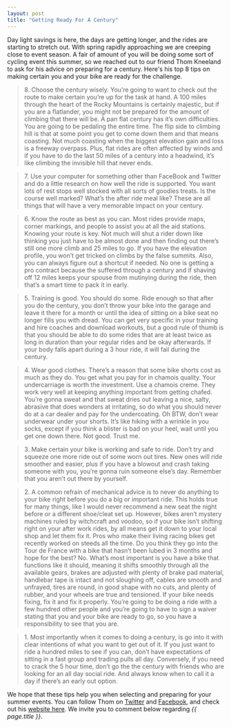 ```yaml
---
layout: post
title: "Getting Ready For A Century"
---
```

Day light savings is here, the days are getting longer, and the rides are starting to stretch out. With spring rapidly approaching we are creeping close to event season. A fair of amount of you will be doing some sort of cycling event this summer, so we reached out to our friend Thom Kneeland to ask for his advice on preparing for a century. Here's his top 8 tips on making certain you and your bike are ready for the challenge.

<blockquote>
8. Choose the century wisely. You’re going to want to check out the route to make certain you’re up for the task at hand. A 100 miles through the heart of the Rocky Mountains is certainly majestic, but if you are a flatlander, you might not be prepared for the amount of climbing that there will be. A pan flat century has it’s own difficulties. You are going to be pedaling the entire time. The flip side to climbing hill is that at some point you get to come down them and that means coasting. Not much coasting when the biggest elevation gain and loss is a freeway overpass. Plus, flat rides are often affected by winds and if you have to do the last 50 miles of a century into a headwind, it’s like climbing the invisible hill that never ends.
</blockquote>
<blockquote>
7. Use your computer for something other than FaceBook and Twitter and do a little research on how well the ride is supported. You want lots of rest stops well stocked with all sorts of goodies treats. Is the course well marked? What’s the after ride meal like? These are all things that will have a very memorable impact on your century.
</blockquote>
<blockquote>
6. Know the route as best as you can. Most rides provide maps, corner markings, and people to assist you at all the aid stations. Knowing your route is key. Not much will shut a rider down like thinking you just have to be almost done and then finding out there’s still one more climb and 25 miles to go. If you have the elevation profile, you won’t get tricked on climbs by the false summits. Also, you can always figure out a shortcut if needed. No one is getting a pro contract because the suffered through a century and if shaving off 12 miles keeps your spouse from mutinying during the ride, then that’s a smart time to pack it in early.
</blockquote>
<blockquote>
5. Training is good. You should do some. Ride enough so that after you do the century, you don’t throw your bike into the garage and leave it there for a month or until the idea of sitting on a bike seat no longer fills you with dread. You can get very specific in your training and hire coaches and download workouts, but a good rule of thumb is that you should be able to do some rides that are at least twice as long in duration than your regular rides and be okay afterwards. If your body falls apart during a 3 hour ride, it will fail during the century.
</blockquote>
<blockquote>
4. Wear good clothes. There’s a reason that some bike shorts cost as much as they do. You get what you pay for in chamois quality. Your undercarriage is worth the investment.  Use a chamois creme. They work very well at keeping anything important from getting chafed. You’re gonna sweat and that sweat dries out leaving a nice, salty, abrasive that does wonders at irritating, so do what you should never do at a car dealer and pay for the undercoating. Oh BTW, don’t wear underwear under your shorts. It’s like hiking with a wrinkle in you socks, except if you think a blister is bad on your heel, wait until you get one down there. Not good. Trust me.
</blockquote>
<blockquote>
3. Make certain your bike is working and safe to ride. Don’t try and squeeze one more ride out of some worn out tires. New ones will ride smoother and easier, plus if you have a blowout and crash taking someone with you, you’re gonna ruin someone else’s day. Remember that you aren’t out there by yourself.
</blockquote>
<blockquote>
2. A common refrain of mechanical advice is to never do anything to your bike right before you do a big or important ride. This holds true for many things, like I would never recommend a new seat the night before or a different shoe/cleat set up. However, bikes aren’t mystery machines ruled by witchcraft and voodoo, so if your bike isn’t shifting right on your after work rides, by all means get it down to your local shop and let them fix it. Pros who make their living racing bikes get recently worked on steeds all the time. Do you think they go into the Tour de France with a bike that hasn’t been lubed in 3 months and hope for the best? No. What’s most important is you have a bike that functions like it should, meaning it shifts smoothly through all the available gears, brakes are adjusted with plenty of brake pad material, handlebar tape is intact and not sloughing off, cables are smooth and unfrayed, tires are round, in good shape with no cuts, and plenty of rubber, and your wheels are true and tensioned. If your bike needs fixing, fix it and fix it properly. You’re going to be doing a ride with a few hundred other people and you’re going to have to sign a waiver stating that you and your bike are ready to go, so you have a responsibility to see that you are.
</blockquote>
<blockquote>
1. Most importantly when it comes to doing a century, is go into it with clear intentions of what you want to get out of it. If you just want to ride a hundred miles to see if you can, don’t have expectations of sitting in a fast group and trading pulls all day. Conversely, if you need to crack the 5 hour time, don’t go the the century with friends who are looking for an all day social ride. And always know when to call it a day if there’s an early out option. 
</blockquote>

We hope that these tips help you when selecting and preparing for your summer events. You can follow Thom on <a href="https://twitter.com/SCVelo">Twitter</a> and <a href="https://www.facebook.com/pages/Service-Course-Velo/163829996989428?sid=0.3846874972805381">Facebook</a>, and check out his <a href="http://sc-velo.com/">website here</a>. We invite you to comment below regarding *{{ page.title }}*.

